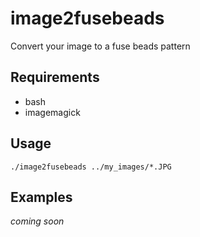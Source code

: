image2fusebeads
===============

Convert your image to a fuse beads pattern

Requirements
------------

* bash
* imagemagick

Usage
-----

    ./image2fusebeads ../my_images/*.JPG

Examples
--------

*coming soon*

